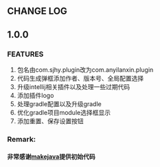 CHANGE LOG
-----------------------------------

## 1.0.0

### FEATURES

1. 包名由com.sjhy.plugin改为com.anyilanxin.plugin
2. 代码生成弹框添加作者、版本号、全局配置选择
3. 升级intellij相关插件以及处理一些过期代码
4. 添加插件logo</li>
5. 处理gradle配置以及升级gradle
6. 优化gradle项目module选择框显示
7. 添加重置、保存设置按钮

### Remark:

#### 非常感谢[makejava](https://github.com/makejavas/EasyCode)提供初始代码
